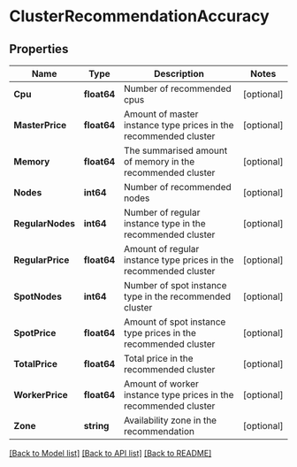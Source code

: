 # ClusterRecommendationAccuracy

## Properties
Name | Type | Description | Notes
------------ | ------------- | ------------- | -------------
**Cpu** | **float64** | Number of recommended cpus | [optional] 
**MasterPrice** | **float64** | Amount of master instance type prices in the recommended cluster | [optional] 
**Memory** | **float64** | The summarised amount of memory in the recommended cluster | [optional] 
**Nodes** | **int64** | Number of recommended nodes | [optional] 
**RegularNodes** | **int64** | Number of regular instance type in the recommended cluster | [optional] 
**RegularPrice** | **float64** | Amount of regular instance type prices in the recommended cluster | [optional] 
**SpotNodes** | **int64** | Number of spot instance type in the recommended cluster | [optional] 
**SpotPrice** | **float64** | Amount of spot instance type prices in the recommended cluster | [optional] 
**TotalPrice** | **float64** | Total price in the recommended cluster | [optional] 
**WorkerPrice** | **float64** | Amount of worker instance type prices in the recommended cluster | [optional] 
**Zone** | **string** | Availability zone in the recommendation | [optional] 

[[Back to Model list]](../README.md#documentation-for-models) [[Back to API list]](../README.md#documentation-for-api-endpoints) [[Back to README]](../README.md)


